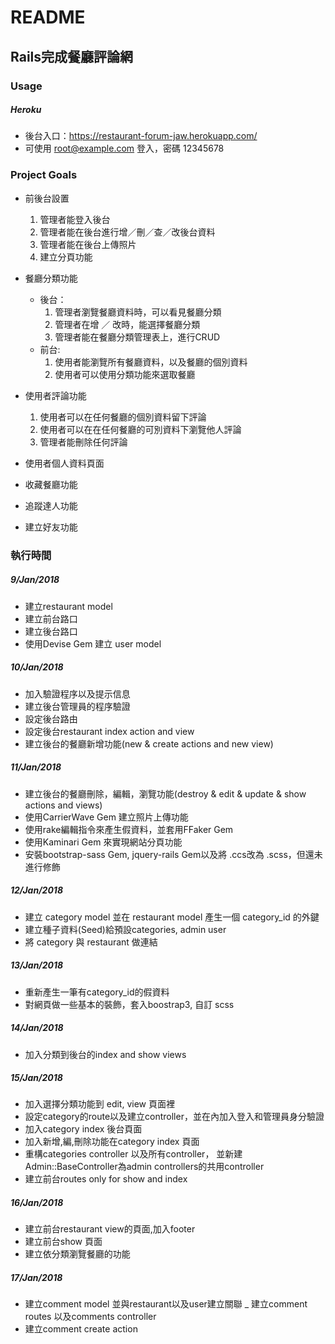 README
========

Rails完成餐廳評論網
-----------------

### Usage

##### Heroku

  - 後台入口：<https://restaurant-forum-jaw.herokuapp.com/>
  - 可使用 root@example.com 登入，密碼 12345678

### Project Goals

* 前後台設置

  1. 管理者能登入後台
  2. 管理者能在後台進行增／刪／查／改後台資料
  3. 管理者能在後台上傳照片
  4. 建立分頁功能

* 餐廳分類功能

  * 後台：
    1. 管理者瀏覽餐廳資料時，可以看見餐廳分類
    2. 管理者在增 ／ 改時，能選擇餐廳分類
    3. 管理者能在餐廳分類管理表上，進行CRUD
  * 前台:
    1. 使用者能瀏覽所有餐廳資料，以及餐廳的個別資料
    2. 使用者可以使用分類功能來選取餐廳

* 使用者評論功能

  1. 使用者可以在任何餐廳的個別資料留下評論
  2. 使用者可以在在任何餐廳的可別資料下瀏覽他人評論
  3. 管理者能刪除任何評論

* 使用者個人資料頁面

* 收藏餐廳功能

* 追蹤達人功能

* 建立好友功能

### 執行時間

##### 9/Jan/2018

- 建立restaurant model
- 建立前台路口
- 建立後台路口
- 使用Devise Gem 建立 user model

##### 10/Jan/2018

- 加入驗證程序以及提示信息
- 建立後台管理員的程序驗證
- 設定後台路由
- 設定後台restaurant index action and view
- 建立後台的餐廳新增功能(new &amp; create actions and new view)

##### 11/Jan/2018

- 建立後台的餐廳刪除，編輯，瀏覽功能(destroy &amp; edit &amp; update &amp; show actions and views)
- 使用CarrierWave Gem 建立照片上傳功能
- 使用rake編輯指令來產生假資料，並套用FFaker Gem
- 使用Kaminari Gem 來實現網站分頁功能
- 安裝bootstrap-sass Gem, jquery-rails Gem以及將 .ccs改為 .scss，但還未進行修飾

##### 12/Jan/2018

- 建立 category model 並在 restaurant model 產生一個 category_id 的外鍵
- 建立種子資料(Seed)給預設categories, admin user
- 將 category 與 restaurant 做連結

##### 13/Jan/2018

- 重新產生一筆有category_id的假資料
- 對網頁做一些基本的裝飾，套入boostrap3, 自訂 scss

##### 14/Jan/2018

- 加入分類到後台的index and show views

##### 15/Jan/2018

- 加入選擇分類功能到 edit, view 頁面裡
- 設定category的route以及建立controller，並在內加入登入和管理員身分驗證
- 加入category index 後台頁面
- 加入新增,編,刪除功能在category index 頁面
- 重構categories controller 以及所有controller， 並新建 Admin::BaseController為admin controllers的共用controller
- 建立前台routes only for show and index

##### 16/Jan/2018

- 建立前台restaurant view的頁面,加入footer
- 建立前台show 頁面
- 建立依分類瀏覽餐廳的功能

##### 17/Jan/2018

- 建立comment model 並與restaurant以及user建立關聯
_ 建立comment routes 以及comments controller
- 建立comment create action
